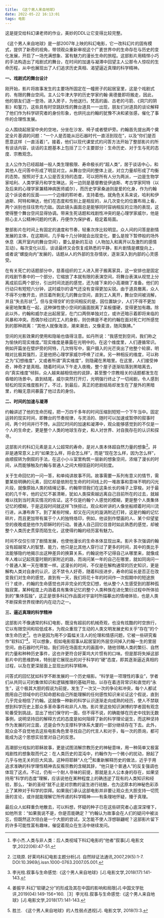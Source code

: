 ```yaml
---
title: 《这个男人来自地球》
date: 2022-05-22 16:13:01
tags: 电影
---
```


这是提交给科幻课老师的作业，美妙的DDL让它变得比较完整。

<!-- more -->

《这个男人来自地球》是一部2007年上映的科幻电影，它一改科幻片的固有模式，提供了新奇的视角，带领观众重新审视这个广袤世界中的生命存在与历史的变化发展，开启了一场充满想象、富有魅力的漫长生命的旅程。这部影片用精悍小巧的手法构造出了戏剧式的舞台，在时间的加速与凝滞中回望主人公那令人惊叹的生命历程，从中也展现出了人们追求历史真相、渴望逼近真理的科学精神。

**一、戏剧式的舞台设计**

刚开始，影片将故事发生的主要场所固定在一幢房子的起居室里，这是个戏剧式的、有限的舞台空间。主人公牛津大学的历史学家约翰·奥德曼即将搬走，因此，他的朋友们逐一登场，进入房子，为他送行。梵高的画、古老的弓箭、《洞穴的阴影》和錾刀，这些具有时空跳跃性的舞台道具一一出现，朋友们对道具的谈论解释了他们作为科学研究者的身份形象，也烘托出约翰的犹豫不决和紧张感，催化了事件的合理性发展。

众人围绕起居室中央的空地，分坐在沙发、椅子或者壁炉旁。约翰首先提出两个奠定全片基调的问题：“一个人是否能从旧石器时代一直活到现在”，以及“你们是否愿意这样（一直活着）”。接着，他们以现代课堂式的问答方法开始了整部影片的所有谈话内容，谈话的主题基本上包括了三个主要部分：生命历史、对于生与死的态度、宗教观念。

主人公作为已经超越一般人类生理极限、寿命极长的“超人类”，居于谈话中心，和其他人在问答中形成了明显对立。从舞台空间的整体上说，对立力量却形成了均衡的态势。按照对于主人公是否支持的态度，可以把所有人分为两派，一边是生物学家哈利、人类学家丹和学生琳达，另一边则是基督教徒伊迪斯、考古学家阿特（以及后来的心理学家兼精神病医师威尔），而历史学家桑迪则是爱的化身，作为约翰这个诉说者的反面——一个边缘的聆听者，支持着他。就角色关系来说，哈利和伊迪斯、阿特和琳达，他们在态度和性别上是相反的，从几次变化的位置布局上看，两个派别也往往势均力敌。因此镜头画面总是能够同时容纳相反的立场的表现，这使得整个舞台空间显得协调。带来生死话题和戏剧性冲突的是心理学家威尔，他是担心主人公精神问题的代表，丹便作为保护者，稳定着局面。

整部影片在时间上有固定的速度和节奏，轻重次序比较明显。众人间的问答是剧情发展的主体，在这期间，几乎每十几分钟就会出现变化，要么是按下暂停般的场外休息（离开室内的舞台空间），要么是新的互动（人物加入和离开以及激烈的感情互动）。每次变化以后，谈话最终又会恢复成熟悉的平静，影片剧情是螺旋向上，或者说“螺旋向内”发展的，话题从人的外部的生存情状，逐渐深入到内部的心灵感受。

在有关死亡的话题部分中，慈善组织的工人进入房子搬离家具，这一安排也是固定的戏剧节奏中的一个部分，它缩放了本就有限的表演空间，将舞台表演从视觉上分离成前后两个部分，引出时间流逝的感觉，还为接下来的小高潮做了准备。他们的行动只有短短六分钟，这时威尔的语气还没有变得更加尖锐。由于道具撤离，众人不得不分散开去，挤压着所剩无几的舞台空间，直到工人离开，舞台空间被消解，并且“失去形状”[^1]。但与变得空旷的空间相反的是，因位置缺少，人们不得不更加亲密地聚集在一起，这种弹性使小空间的画面脱离了呆板僵硬，变得更加有趣。除此以外，约翰和威尔走出起居室，在门口两侧单独对立，或许还暗示着即将来临的风暴和冲突。而偶尔经过的工人的身影，则仿佛是不老的约翰在面对死亡时所感觉到的那种疏离：“其他人就像海浪，潮来潮去，又像麦浪，随风飘拂。”

空间的光影效果的使用和隐喻也值得注意。如丹所说：“我感觉到空间，我们称之为愉快的现实维度。”现实维度是暴露在光明中的。在这个维度里，人们遵循常识。例如开篇坐在壁炉旁的阿特，几次特写中，窗户摄入的光芒突出了他整个轮廓，明暗对比极其强烈，正是他把心理学家威尔呼唤了过来。另一种相反的维度，可以称之为“幻想维度”，又或者所谓“真实维度”，则隐藏在黑暗里。在这里，人们接受神奇，神奇才是真相。随着时间从下午走入夜晚，整个屋子逐渐陷落到黑暗离去，向“真实维度”倾斜，众人越来越相信他的说辞，甚至整个宗教相关的话题都发生在昏暗的场景中。直到结尾，威尔突然打开灯，光明强行终止了一切闹剧，令人感到轻松的现实维度胜利了。不过，到最后，真正的悲剧结局却发生在了屋外的黑暗里，约翰无意间暴露了他过去的身份。

**二、时间的加速与凝滞**

约翰讲述了他的生命历程，把一万四千多年的时间压缩到短短一个下午当中。固定运转的现实时间，即舞台的节奏规律，与灵活的、随时可以加速或暂停的叙事时间，两个时间并行不悖。从回忆时间的加速和凝滞中，观众能够感觉到的不仅是一个人的生命史，更是整个人类的地球生存史，和人对世界、对自我存在的认识和探寻。

这部影片的科幻元素是主人公超常的寿命，是对人类本体超自然力量的想象[^2]。并非是通常意义上的“如果怎么样，将会怎么样”，而是“现在怎么样，因为怎么样”，由顺叙转为倒叙的手法，在这小小斗室里构筑一层新的想象空间，浓缩了漫长的时间，从而能够触及约翰与普通人之间大相径庭的时间刻度。

关于生命回忆的一问一答，和单纯讲故事不同。故事需要一系列有意义的情节，需要某些明确的元素，回忆却是依附在生命的时间线上的一堆故事和意味不明的闪光片段，就像原始人类的结绳记事，约翰带领我们在这条长长的绳子上穿梭。对于最初的几千年，他的记忆不甚清晰，犹如人类探索越远离自己目前所在的过去，就越难以找到当时真实情况的佐证。这不仅是约翰个人感觉的模糊，更是整个人类集体记忆的模糊，于是这段时间就这样飞快掠过。观众和听讲的人像坐船顺着时间川流行进，从瀑布奔下。到了某些时候，却又在闪光的漩涡附近打转，这是约翰的记忆碎片，而且更加带有属于个人的独特烙印，例如，他谈到作壁画的人、某个仰望星空的夜晚或是他作为耶稣时的行动。普通人自己回忆往昔时如此熟悉的感觉，却被整个人类历史贯穿而陌生化，这使得约翰的经历富有魅力。

时间不仅仅引领了剧情发展，也使他漫长的生命本体显现出来。影片多次强调约翰没有超越常人的智慧、能力，他只是比其他人穿行过了更多的时间，其中的类比手法能够隐约地揭示出这种差异的换算关系，约翰说他不记得自己从哪里来，就像成年人难以记起孩童时期的家附近的路，而询问某一年的自己在哪里，就如同询问一个普通人某一天在哪里一样。这漫长的时间，不仅是在解构通常的历史知识，更是解构人类对自身的认识，这不禁令人好奇，随着科技进步，寿命的延长是否正在改变我们对生命的感觉，直到有一天，我们将花十年的时间作一次假期中的短途旅行？或许，约翰的生命感觉也并非完全的凭空幻想，他从整个人生感受到的那种孤独寂寞，某种程度上内涵着具有集体记忆的整个人类种族在进化繁衍过程中所体验到的“集体孤独”，这正是很多科幻作品面对宇宙时所描摹出的情绪体验，也是人类不断探索世界规律的内在动力之一。

**三、逼近真理的科学精神**

这部影片不像通常的科幻电影，既没有超前的机械奇观，也没有炫酷的时空旅行，它以有限空间和较低成本，为观众重现了生动的人类文明发展史和关乎“存在”的个体生命历史[^3]。也许是因为用不少篇幅关注人的伦理和情感问题，它被一些研究看作“软科幻”[^4]。可以想象，假如电影叙事从起居室的外层空间掉入约翰一生的里层空间，由石器时代开始，我们将在场面宏大的画面中，随他领略人类的繁衍、自然的力量和种种历史事件，这也许更符合好莱坞大片惯有的口味。但是那将失掉这部影片中的思维韵味，特别是它展现出的对于科学的“硬”态度，即其逐渐逼近真相的过程，以及在更深层面上显现出的科学精神。

问答式的回忆犹如科学不断发展的一个历史缩影。“科学是一项理性的事业”，学者们从共同认可的集体知识和逻辑推理的基础开始，以存在着违背常识和直觉的“永生”，这个极其大胆的假说为前提，发生了一次又一次的争论和冲突，每个人都试图用自己领域中的已知命题和自己所能理解的任何感性知识来论证这个假说，直到几乎完全相信了约翰。这就像一种新的科学认识逐渐走向成熟的经历，使人不禁联想到科学历史上那众多革命事件和非凡人物。影片里这些知识渊博的学者固有观念轮番受到挑战，显出了他们保守的一面，但不得不说，的确能够在历史中找到无数事例，说明坚持旧的解释方式的态度是如何阻碍了新的科学理论诞生，而这种坚持作为发展的对立面，还是会作为支撑科学体系大厦的一部分继续存在下去。此外，观众会不自觉地去这些电影角色里寻找自己的代言人和对手，每一次的质询，都可能成为这个思想实验里对自己的反思。

高潮部分戏拟的耶稣故事，更是试图消解宗教历史的神秘意味，用一种简单又极富戏剧性的想象取而代之：在人类历史的混沌中，约翰作为一个微小的扰动，掀起了几乎与他无关的巨大风浪。这种将耶稣“人化”[^5]和重新解释历史的做法，近乎于用追求准确的科学理性精神去反叛宗教的含糊其辞，“他只是个普通人”的反复强调也体现了这点。不过，仍有一个耐人寻味的前提，那就是主人公本身的存在，如果坚持用“科学的态度”理解，应该说他在某种程度上的确违逆了现有的人类知识和经验，那么，“新的圣经”就不止是对宗教的诞生进行祛魅，也为这原本的神秘色彩添上了某种对于科学的崇拜。如果我们承认这部电影并非要让观众去大胆支持一切荒唐的言论，或许就能理解它所传递的科学精神——有条理地怀疑，臻于真理。

最后众人如释重负地散去，可以料想，怀疑的种子已在这些研究者心底深深埋下，如他所言：“如果我说不是，你是否能确定？”约翰认为故事会在人们的疑问中被淡忘，但既然这次坦白是一个大胆的尝试，又怎能不使人浮想联翩呢？这部影片留下的许多可能性富有趣味，催促着观众在生活中继续发问。

[^1]: 李小杰.人类与非人类：后人类视域下科幻电影的“他者”叙事[J].电影文学,2022(06):47-51.
[^2]: 江晓原. 好莱坞科幻电影主题分析[J]. 自然辩证法通讯,2007,29(5):1-7. DOI:10.3969/j.issn.1000-0763.2007.05.001.
[^3]: 李光柱.叙事与生命感觉:《这个男人来自地球》[J].电影文学,2018(17):141-143.
[^4]: 姜振宇.科幻“软硬之分”的形成及其在中国的影响和局限[J].中国文学批评,2019(04):149-156+160.［3］李光柱.叙事与生命感觉:《这个男人来自地球》[J].电影文学,2018(17):141-143.
[^5]: 胜兰. 《这个男人来自地球》的人性弱点透视[J]. 电影文学, 2018(1):3.
